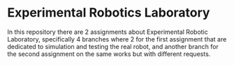 # Experimental Robotics Laboratory

In this repository there are 2 assignments about Experimental Robotic Laboratory, specifically 4 branches where 2 for the first assignment that are dedicated to simulation and testing the real robot, and another branch for the second assignment on the same works but with different requests.
